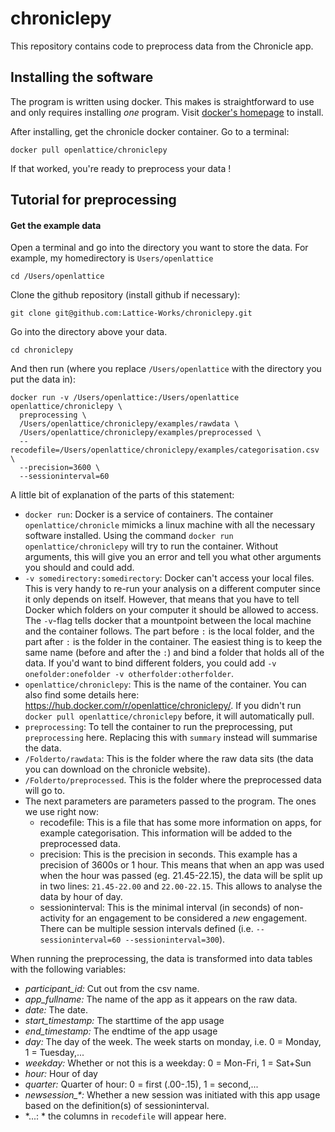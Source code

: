 # chroniclepy

This repository contains code to preprocess data from the Chronicle app.

## Installing the software

The program is written using docker.  This makes is straightforward to use and only requires installing *one* program.  Visit [docker's homepage](https://www.docker.com/get-started) to install.

After installing, get the chronicle docker container.  Go to a terminal:

    docker pull openlattice/chroniclepy

If that worked, you're ready to preprocess your data !

## Tutorial for preprocessing

#### Get the example data

Open a terminal and go into the directory you want to store the data. For example, my homedirectory is `Users/openlattice`

    cd /Users/openlattice

Clone the github repository (install github if necessary):

    git clone git@github.com:Lattice-Works/chroniclepy.git

Go into the directory above your data.

    cd chroniclepy

And then run (where you replace `/Users/openlattice` with the directory you put the data in):

    docker run -v /Users/openlattice:/Users/openlattice openlattice/chroniclepy \
      preprocessing \
      /Users/openlattice/chroniclepy/examples/rawdata \
      /Users/openlattice/chroniclepy/examples/preprocessed \
      --recodefile=/Users/openlattice/chroniclepy/examples/categorisation.csv \
      --precision=3600 \
      --sessioninterval=60

A little bit of explanation of the parts  of this statement:
- `docker run`: Docker is a service of containers.  The container `openlattice/chronicle` mimicks a linux machine with all the necessary software installed.  Using the command `docker run openlattice/chroniclepy` will try to run the container.  Without arguments, this will give you an error and tell you what other arguments you should and could add.
- `-v somedirectory:somedirectory`: Docker can't access your local files.  This is very handy to re-run your analysis on a different computer since it only depends on itself.  However, that means that you have to tell Docker which folders on your computer it should be allowed to access.  The `-v`-flag tells docker that a mountpoint between the local machine and the container follows.  The part before `:` is the local folder, and the part after `:` is the folder in the container.  The easiest thing is to keep the same name (before and after the `:`) and bind a folder that holds all of the data.  If you'd want to bind different folders, you could add `-v onefolder:onefolder -v otherfolder:otherfolder`.
- `openlattice/chroniclepy`: This is the name of the container.  You can also find some details here: https://hub.docker.com/r/openlattice/chroniclepy/.  If you didn't run `docker pull openlattice/chroniclepy` before, it will automatically pull.
- `preprocessing`: To tell the container to run the preprocessing, put `preprocessing` here.  Replacing this with `summary` instead will summarise the data.
- `/Folderto/rawdata`: This is the folder where the raw data sits (the data you can download on the chronicle website).
- `/Folderto/preprocessed`.  This is the folder where the preprocessed data will go to.
- The next parameters are parameters passed to the program.  The ones we use right now:
    - recodefile: This is a file that has some more information on apps, for example categorisation.  This information will be added to the preprocessed data.
    - precision: This is the precision in seconds.  This example has a precision of 3600s or 1 hour.  This means that when an app was used when the hour was passed (eg. 21.45-22.15), the data will be split up in two lines: `21.45-22.00` and `22.00-22.15`.  This allows to analyse the data by hour of day.
    - sessioninterval: This is the minimal interval (in seconds) of non-activity for an engagement to be considered a *new* engagement.  There can be multiple session intervals defined (i.e. `--sessioninterval=60 --sessioninterval=300`).

When running the preprocessing, the data is transformed into data tables with the following variables:
- *participant_id:* Cut out from the csv name.
- *app_fullname:* The name of the app as it appears on the raw data.
- *date:* The date.
- *start_timestamp:* The starttime of the app usage
- *end_timestamp:* The endtime of the app usage
- *day:* The day of the week.  The week starts on monday, i.e. 0 = Monday, 1 = Tuesday,...
- *weekday:* Whether or not this is a weekday: 0 = Mon-Fri, 1 = Sat+Sun
- *hour:* Hour of day
- *quarter:* Quarter of hour: 0 = first (.00-.15), 1 = second,...
- *newsession_\*:* Whether a new session was initiated with this app usage based on the definition(s) of sessioninterval.  
- *...: * the columns in `recodefile` will appear here.
